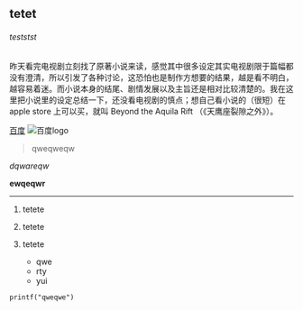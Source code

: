 ## tetet

###### teststst

昨天看完电视剧立刻找了原著小说来读，感觉其中很多设定其实电视剧限于篇幅都没有澄清，所以引发了各种讨论，这恐怕也是制作方想要的结果，越是看不明白，越容易着迷。而小说本身的结尾、剧情发展以及主旨还是相对比较清楚的。我在这里把小说里的设定总结一下，还没看电视剧的慎点；想自己看小说的（很短）在 apple store 上可以买，就叫 Beyond the Aquila Rift （《天鹰座裂隙之外》）。

[百度](https://www.baidu.com)
![百度logo](https://www.baidu.com/img/bd_logo1.png?where=super)

> qweqweqw

_dqwareqw_

**ewqeqwr**

---

1. tetete
2. tetete
3. tetete

   - qwe
   - rty
   - yui

```
printf("qweqwe")
```
